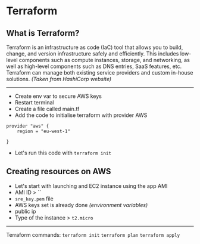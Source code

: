 # Terraform
## What is Terraform?
Terraform is an infrastructure as code (IaC) tool that allows you to build, change, and version infrastructure safely and efficiently. This includes low-level components such as compute instances, storage, and networking, as well as high-level components such as DNS entries, SaaS features, etc. Terraform can manage both existing service providers and custom in-house solutions. *(Taken from HashiCorp website)*

---
- Create env var to secure AWS keys
- Restart terminal
- Create a file called main.tf
- Add the code to initialise terraform with provider AWS

```
provider "aws" {
    region = "eu-west-1"

}
```
- Let's run this code with `terraform init`

## Creating resources on AWS
- Let's start with launching and EC2 instance using the app AMI
- AMI ID > ``
- `sre_key.pem` file
- AWS keys set is already done *(environment variables)*
- public ip
- Type of the instance > `t2.micro`

---

Terraform commands:
`terraform init`
`terraform plan`
`terraform apply`
